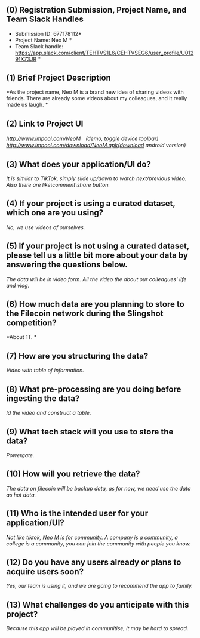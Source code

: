 # <Neo M>


## (0) Registration Submission, Project Name, and Team Slack Handles

* Submission ID: 677178112*  
* Project Name: Neo M *  
* Team Slack handle: https://app.slack.com/client/TEHTVS1L6/CEHTVSEG6/user_profile/U01291X73JR *

## (1) Brief Project Description

*As the project name, Neo M is a brand new idea of sharing videos with friends. There are already some videos about my colleagues, and it really made us laugh. *  

## (2) Link to Project UI

*http://www.impool.com/NeoM （demo, toggle device toolbar)*   
*http://www.impool.com/download/NeoM.apk(download android version)*

## (3) What does your application/UI do?

*It is similar to TikTok, simply slide up/down to watch next/previous video. Also there are like\comment\share button.*

## (4) If your project is using a curated dataset, which one are you using?

*No, we use videos of ourselves.*

## (5) If your project is not using a curated dataset, please tell us a little bit more about your data by answering the questions below.

*The data will be in video form. All the video the about our colleagues' life and vlog.*

## (6) How much data are you planning to store to the Filecoin network during the Slingshot competition?

*About 1T. *

## (7) How are you structuring the data?
*Video with table of information.*

## (8) What pre-processing are you doing before ingesting the data?

*Id the video and construct a table.*

## (9)  What tech stack will you use to store the data?

*Powergate.*

## (10) How will you retrieve the data?

*The data on filecoin will be backup data, as for now, we need use the data as hot data.*

## (11) Who is the intended user for your application/UI?

*Not like tiktok, Neo M is for community. A company is a community, a college is a community, you can join the community with people you know.*

## (12) Do you have any users already or plans to acquire users soon?

*Yes, our team is using it, and we are going to recommend the app to family.*

## (13) What challenges do you anticipate with this project?

*Because this app will be played in communitise, it may be hard to spread.*